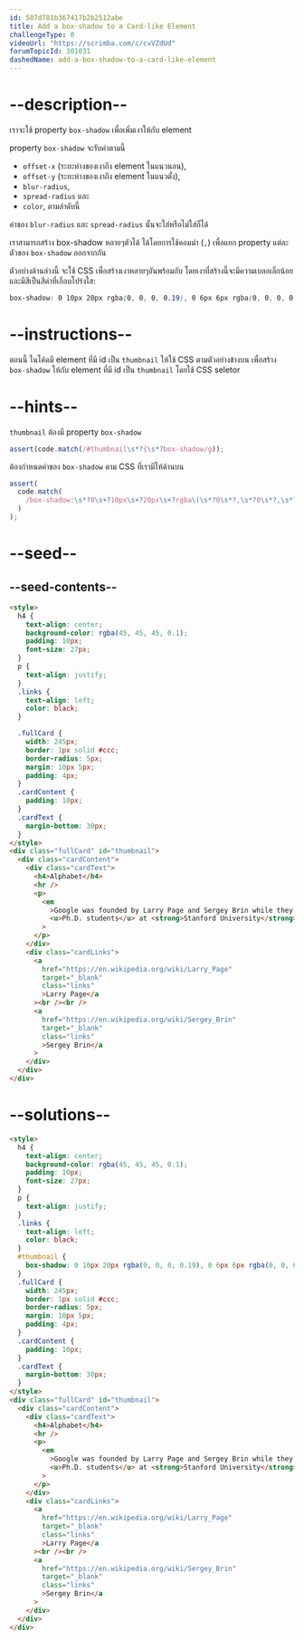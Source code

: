 ```yaml
---
id: 587d781b367417b2b2512abe
title: Add a box-shadow to a Card-like Element
challengeType: 0
videoUrl: "https://scrimba.com/c/cvVZdUd"
forumTopicId: 301031
dashedName: add-a-box-shadow-to-a-card-like-element
---
```


# --description--

เราจะใช้ property `box-shadow` เพื่อเพิ่มเงาให้กับ element

property `box-shadow` จะรับค่าตามนี้

<ul>
  <li><code>offset-x</code> (ระยะห่างของเงาถึง element ในแนวนอน),</li>
  <li><code>offset-y</code> (ระยะห่างของเงาถึง element ในแนวตั้ง),</li>
  <li><code>blur-radius</code>,</li>
  <li><code>spread-radius</code> และ</li>
  <li><code>color</code>, ตามลำดับนี้</li>
</ul>

ค่าของ `blur-radius` และ `spread-radius` นั้นจะใส่หรือไม่ใส่ก็ได้

เราสามารถสร้าง box-shadow หลายๆตัวได้ ได้โดยการใช้คอมม่า (`,`) เพื่อแยก property แต่ละตัวของ `box-shadow` ออกจากกัน

ตัวอย่างด้านล่างนี้ จะใช้ CSS เพื่อสร้างเงาหลายๆอันพร้อมกับ โดยเงาที่สร้างนี้จะมีความเบลอเล็กน้อย และมีสีเป็นสีดำที่เกือบโปร่งใส:

```css
box-shadow: 0 10px 20px rgba(0, 0, 0, 0.19), 0 6px 6px rgba(0, 0, 0, 0.23);
```

# --instructions--

ตอนนี้ ในโค้ดมี element ที่มี id เป็น `thumbnail`
ให้ใช้ CSS ตามตัวอย่างข้างบน เพื่อสร้าง `box-shadow` ให้กับ element ที่มี id เป็น `thumbnail` โดยใช้ CSS seletor

# --hints--

`thumbnail` ต้องมี property `box-shadow`

```js
assert(code.match(/#thumbnail\s*?{\s*?box-shadow/g));
```

ต้องกำหนดค่าของ `box-shadow` ตาม CSS ที่เรามีให้ด้านบน

```js
assert(
  code.match(
    /box-shadow:\s*?0\s+?10px\s+?20px\s+?rgba\(\s*?0\s*?,\s*?0\s*?,\s*?0\s*?,\s*?0?\.19\)\s*?,\s*?0\s+?6px\s+?6px\s+?rgba\(\s*?0\s*?,\s*?0\s*?,\s*?0\s*?,\s*?0?\.23\)/gi
  )
);
```

# --seed--

## --seed-contents--

```html
<style>
  h4 {
    text-align: center;
    background-color: rgba(45, 45, 45, 0.1);
    padding: 10px;
    font-size: 27px;
  }
  p {
    text-align: justify;
  }
  .links {
    text-align: left;
    color: black;
  }

  .fullCard {
    width: 245px;
    border: 1px solid #ccc;
    border-radius: 5px;
    margin: 10px 5px;
    padding: 4px;
  }
  .cardContent {
    padding: 10px;
  }
  .cardText {
    margin-bottom: 30px;
  }
</style>
<div class="fullCard" id="thumbnail">
  <div class="cardContent">
    <div class="cardText">
      <h4>Alphabet</h4>
      <hr />
      <p>
        <em
          >Google was founded by Larry Page and Sergey Brin while they were
          <u>Ph.D. students</u> at <strong>Stanford University</strong>.</em
        >
      </p>
    </div>
    <div class="cardLinks">
      <a
        href="https://en.wikipedia.org/wiki/Larry_Page"
        target="_blank"
        class="links"
        >Larry Page</a
      ><br /><br />
      <a
        href="https://en.wikipedia.org/wiki/Sergey_Brin"
        target="_blank"
        class="links"
        >Sergey Brin</a
      >
    </div>
  </div>
</div>
```

# --solutions--

```html
<style>
  h4 {
    text-align: center;
    background-color: rgba(45, 45, 45, 0.1);
    padding: 10px;
    font-size: 27px;
  }
  p {
    text-align: justify;
  }
  .links {
    text-align: left;
    color: black;
  }
  #thumbnail {
    box-shadow: 0 10px 20px rgba(0, 0, 0, 0.19), 0 6px 6px rgba(0, 0, 0, 0.23);
  }
  .fullCard {
    width: 245px;
    border: 1px solid #ccc;
    border-radius: 5px;
    margin: 10px 5px;
    padding: 4px;
  }
  .cardContent {
    padding: 10px;
  }
  .cardText {
    margin-bottom: 30px;
  }
</style>
<div class="fullCard" id="thumbnail">
  <div class="cardContent">
    <div class="cardText">
      <h4>Alphabet</h4>
      <hr />
      <p>
        <em
          >Google was founded by Larry Page and Sergey Brin while they were
          <u>Ph.D. students</u> at <strong>Stanford University</strong>.</em
        >
      </p>
    </div>
    <div class="cardLinks">
      <a
        href="https://en.wikipedia.org/wiki/Larry_Page"
        target="_blank"
        class="links"
        >Larry Page</a
      ><br /><br />
      <a
        href="https://en.wikipedia.org/wiki/Sergey_Brin"
        target="_blank"
        class="links"
        >Sergey Brin</a
      >
    </div>
  </div>
</div>
```
